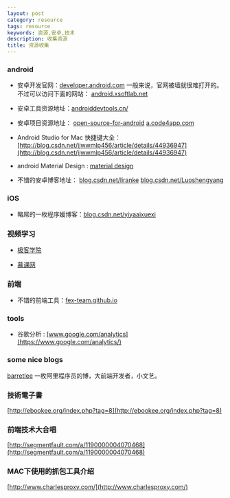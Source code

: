 ```yaml
---
layout: post
category: resource
tags: resource
keywords: 资源,安卓,技术
description: 收集资源
title: 资源收集
---
```


### <b>android</b>

* 安卓开发官网：[developer.android.com](http://developer.android.com/index.html)
	一般来说，官网被墙就很难打开的。不过可以访问下面的网站：
	[android.xsoftlab.net](http://android.xsoftlab.net/)

* 安卓工具资源地址：[androiddevtools.cn/](http://androiddevtools.cn/)

* 安卓项目资源地址：
[open-source-for-android](https://github.com/Trinea/android-open-project)
[a.code4app.com](http://a.code4app.com)

* Android Studio for Mac 快捷键大全：
[http://blog.csdn.net/jjwwmlp456/article/details/44936947](http://blog.csdn.net/jjwwmlp456/article/details/44936947)

* android Material Design : [material design](http://wiki.jikexueyuan.com/project/material-design)

* 不错的安卓博客地址：
[blog.csdn.net/liranke](http://blog.csdn.net/liranke/article/category/605374)
[blog.csdn.net/Luoshengyang](http://blog.csdn.net/Luoshengyang)

### <b>iOS</b>
* 略屌的一枚程序媛博客：[blog.csdn.net/yiyaaixuexi](http://blog.csdn.net/yiyaaixuexi)

### <b>视频学习</b>
* [极客学院](http://www.jikexueyuan.com/)

* [慕课网](http://www.imooc.com/)

### <b>前端</b>
* 不错的前端工具：[fex-team.github.io](https://fex-team.github.io/fis-site/docs/beginning/getting-started.html)

### <b>tools</b>

* 谷歌分析 : [www.google.com/analytics](https://www.google.com/analytics/)

### <b> some nice blogs</b>

[barretlee](http://barretlee.com) 一枚阿里程序员的博，大前端开发者，小文艺。

### <b>技術電子書</b>

[http://ebookee.org/index.php?tag=8](http://ebookee.org/index.php?tag=8)

### <b>前端技术大合唱</b>
[http://segmentfault.com/a/1190000004070468](http://segmentfault.com/a/1190000004070468)

### <b>MAC下使用的抓包工具介绍</b>
[http://www.charlesproxy.com/](http://www.charlesproxy.com/)


